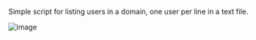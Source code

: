 Simple script for listing users in a domain, one user per line in a text file.

![image](https://cloud.githubusercontent.com/assets/7193260/20452099/2c7242ae-adb7-11e6-9e48-7ab7499eac07.png)
